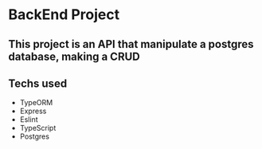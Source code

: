 # BackEnd Project

## This project is an API that manipulate a postgres database, making a CRUD

## Techs used
- TypeORM
- Express
- Eslint
- TypeScript
- Postgres

